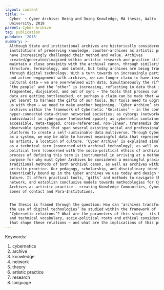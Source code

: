 ```yaml
---
layout: content
title: >-
  Cyber  ~ Cyber Archive: Being and Doing Knowledge, MA thesis, Aalto
  University, 2018
parent: Cyber Archive
tag: publication
pubdate: '2018'
summary: >-
  Although State and institutional archives are historically considered
  institutions of preserving knowledge, counter-archives as artistic practice
  have increasingly challenged their method and value. Archives
  created/generated/imagined within artistic research and practice still
  maintain a close proximity with the archival canon, through similarities in
  structure, terminology, and intent, but today archives are being transformed
  through digital technology. With a turn towards an increasingly participative
  and active engagement with archives, we can longer claim to have insufficient
  cultural data – we are overwhelmed with data. Simultaneously the rift between
  ‘the people’ and the ‘other’ is increasing, reflecting in data that is
  fragmented, disjointed, and out of sync – the tools that process our cultural
  data are getting bottlenecked, or perhaps a claim can be made that we have not
  yet learnt to harness the gifts of our tools. Our tools need to upgrade, and
  us with them – we need to make another beginning. ‘Cyber Archive’ studies
  archives within the framework of Cybernetic ‘Relations’ – in the context of
  hyper-connected data-driven networked societies; as cyborgs (networked
  individuals) in cyberspace (networked space); as cybernetic containers of
  accessible, meta-tagged, cross-referenced, non-linear, transmedia data – as
  observable systems that span several existing social and professional
  platforms to create a self-sustainable data multiverse. Through Cyber Archive
  as a system, we may be able to harvest meaningful data that represents to us
  as artists, a location of culture. ‘Cyber Archive’ is explained simultaneously
  as a technical term (concerned with archival technology); as well as a
  political term (concerned with the socio-political ethics of archiving). The
  process of defining this term is instrumental in arriving at a method and
  purpose for why must Cyber Archives be considered a meaningful praxis, beyond
  traditional methods of both archival canon, as well as archives within
  artistic practice. Our pedagogy, scholarship, and disciplinary identity are
  inextricably bound up in the Cyber archives we use today and design for the
  future. It offers practical tools, ‘gifts’ and methods to navigate this
  network, and establish conclusive models towards methodologies for Cyber
  Archives as artistic practice – creating Knowledge Communities, Cyber public
  zones of contact and Para-Institutions.


  The thesis is framed through the question: How can ‘archives transformed by
  the use of digital technologies’ be studied within the framework of
  ‘Cybernetic relations’? What are the parameters of this study – its historic
  and technical vocabulary, socio-political roots and ethical considerations
  that shape these relations – and what are the implications of this practice?
---
```

Keywords: 	

1. cybernetics
2. archive
3. knowledge
4. network
5. theory
6. artistic practice
7. research
8. language
